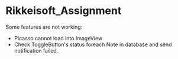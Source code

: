 # Rikkeisoft_Assignment

Some features are not working:
 - Picasso cannot load into ImageView
 - Check ToggleButton's status foreach Note in database and send notification failed.
